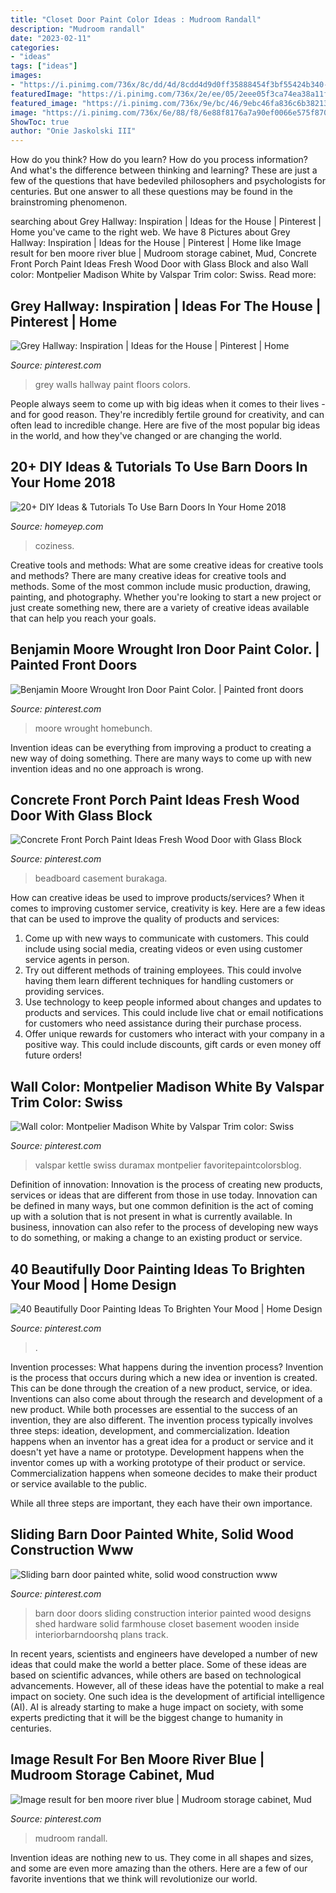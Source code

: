 ```yaml
---
title: "Closet Door Paint Color Ideas : Mudroom Randall"
description: "Mudroom randall"
date: "2023-02-11"
categories:
- "ideas"
tags: ["ideas"]
images:
- "https://i.pinimg.com/736x/8c/dd/4d/8cdd4d9d0ff35888454f3bf55424b340--barn-door-shed-white-sliding-barn-door.jpg?b=t"
featuredImage: "https://i.pinimg.com/736x/2e/ee/05/2eee05f3ca74ea38a11ffc674409fb5d--white-walls-grey-floors-paint-colors-with-grey-floors.jpg?b=t"
featured_image: "https://i.pinimg.com/736x/9e/bc/46/9ebc46fa836c6b3821336b7a585a5926.jpg"
image: "https://i.pinimg.com/736x/6e/88/f8/6e88f8176a7a90ef0066e575f8700323.jpg"
ShowToc: true
author: "Onie Jaskolski III"
---
```



How do you think? How do you learn? How do you process information? And what's the difference between thinking and learning? These are just a few of the questions that have bedeviled philosophers and psychologists for centuries. But one answer to all these questions may be found in the brainstroming phenomenon.

	

		
searching about Grey Hallway: Inspiration | Ideas for the House | Pinterest | Home you've came to the right web. We have 8 Pictures about Grey Hallway: Inspiration | Ideas for the House | Pinterest | Home like Image result for ben moore river blue | Mudroom storage cabinet, Mud, Concrete Front Porch Paint Ideas Fresh Wood Door with Glass Block and also Wall color: Montpelier Madison White by Valspar Trim color: Swiss. Read more:
		
    
## Grey Hallway: Inspiration | Ideas For The House | Pinterest | Home

<img loading=lazy src="https://i.pinimg.com/736x/2e/ee/05/2eee05f3ca74ea38a11ffc674409fb5d--white-walls-grey-floors-paint-colors-with-grey-floors.jpg?b=t" onerror="this.onerror=null;this.src='https://tse4.mm.bing.net/th?id=OIP.TzOQrLY5yMN7InUPrxDuuAAAAA&amp;pid=15.1';" alt="Grey Hallway: Inspiration | Ideas for the House | Pinterest | Home">

_Source: pinterest.com_

>grey walls hallway paint floors colors. 

	

People always seem to come up with big ideas when it comes to their lives - and for good reason. They're incredibly fertile ground for creativity, and can often lead to incredible change. Here are five of the most popular big ideas in the world, and how they've changed or are changing the world.

    
## 20+ DIY Ideas &amp; Tutorials To Use Barn Doors In Your Home 2018

<img loading=lazy src="https://homeyep.com/wp-content/uploads/2017/02/barn-doors-in-home/10-use-barn-doors-in-your-home.jpg" onerror="this.onerror=null;this.src='https://tse3.mm.bing.net/th?id=OIP.FoeveHZoDHfcwn6D5OouDQHaK3&amp;pid=15.1';" alt="20+ DIY Ideas &amp; Tutorials To Use Barn Doors In Your Home 2018">

_Source: homeyep.com_

>coziness. 

	

Creative tools and methods: What are some creative ideas for creative tools and methods?
There are many creative ideas for creative tools and methods. Some of the most common include music production, drawing, painting, and photography. Whether you're looking to start a new project or just create something new, there are a variety of creative ideas available that can help you reach your goals.

    
## Benjamin Moore Wrought Iron Door Paint Color. | Painted Front Doors

<img loading=lazy src="https://i.pinimg.com/736x/6e/88/f8/6e88f8176a7a90ef0066e575f8700323.jpg" onerror="this.onerror=null;this.src='https://tse1.mm.bing.net/th?id=OIP.AZpU2PUG5LVAJalCyxMPdwHaLH&amp;pid=15.1';" alt="Benjamin Moore Wrought Iron Door Paint Color. | Painted front doors">

_Source: pinterest.com_

>moore wrought homebunch. 

	

Invention ideas can be everything from improving a product to creating a new way of doing something. There are many ways to come up with new invention ideas and no one approach is wrong.

    
## Concrete Front Porch Paint Ideas Fresh Wood Door With Glass Block

<img loading=lazy src="https://i.pinimg.com/736x/9e/bc/46/9ebc46fa836c6b3821336b7a585a5926.jpg" onerror="this.onerror=null;this.src='https://tse4.mm.bing.net/th?id=OIP.NVFYLh2GSBTWUcN9iEQhjwHaLJ&amp;pid=15.1';" alt="Concrete Front Porch Paint Ideas Fresh Wood Door with Glass Block">

_Source: pinterest.com_

>beadboard casement burakaga. 

	

How can creative ideas be used to improve products/services?
When it comes to improving customer service, creativity is key. Here are a few ideas that can be used to improve the quality of products and services: 
1. Come up with new ways to communicate with customers. This could include using social media, creating videos or even using customer service agents in person.
2. Try out different methods of training employees. This could involve having them learn different techniques for handling customers or providing services.
3. Use technology to keep people informed about changes and updates to products and services. This could include live chat or email notifications for customers who need assistance during their purchase process.
4. Offer unique rewards for customers who interact with your company in a positive way. This could include discounts, gift cards or even money off future orders!

    
## Wall Color: Montpelier Madison White By Valspar Trim Color: Swiss

<img loading=lazy src="https://i.pinimg.com/736x/12/fc/de/12fcde2e30c95a05b1c7f339228e8542--front-door-entry-front-doors.jpg" onerror="this.onerror=null;this.src='https://tse2.mm.bing.net/th?id=OIP.DChY5aqBsSqRuPawZdyfngHaJ3&amp;pid=15.1';" alt="Wall color: Montpelier Madison White by Valspar Trim color: Swiss">

_Source: pinterest.com_

>valspar kettle swiss duramax montpelier favoritepaintcolorsblog. 

	

Definition of innovation:
Innovation is the process of creating new products, services or ideas that are different from those in use today. Innovation can be defined in many ways, but one common definition is the act of coming up with a solution that is not present in what is currently available. In business, innovation can also refer to the process of developing new ways to do something, or making a change to an existing product or service.

    
## 40 Beautifully Door Painting Ideas To Brighten Your Mood | Home Design

<img loading=lazy src="https://i.pinimg.com/736x/d6/38/67/d638677e5df3ed1b58d4bac3f892a77b.jpg" onerror="this.onerror=null;this.src='https://tse2.mm.bing.net/th?id=OIP.99LWfBg27yrwtLzQlK8vggHaLK&amp;pid=15.1';" alt="40 Beautifully Door Painting Ideas To Brighten Your Mood | Home Design">

_Source: pinterest.com_

>. 

	

Invention processes: What happens during the invention process?
Invention is the process that occurs during which a new idea or invention is created. This can be done through the creation of a new product, service, or idea. Inventions can also come about through the research and development of a new product. While both processes are essential to the success of an invention, they are also different. 
The invention process typically involves three steps: ideation, development, and commercialization. Ideation happens when an inventor has a great idea for a product or service and it doesn't yet have a name or prototype. Development happens when the inventor comes up with a working prototype of their product or service. Commercialization happens when someone decides to make their product or service available to the public. 

While all three steps are important, they each have their own importance.

    
## Sliding Barn Door Painted White, Solid Wood Construction Www

<img loading=lazy src="https://i.pinimg.com/736x/8c/dd/4d/8cdd4d9d0ff35888454f3bf55424b340--barn-door-shed-white-sliding-barn-door.jpg?b=t" onerror="this.onerror=null;this.src='https://tse4.mm.bing.net/th?id=OIP.eD8W0bPtixfNDVLlVQkkuAHaLH&amp;pid=15.1';" alt="Sliding barn door painted white, solid wood construction www">

_Source: pinterest.com_

>barn door doors sliding construction interior painted wood designs shed hardware solid farmhouse closet basement wooden inside interiorbarndoorshq plans track. 

	

In recent years, scientists and engineers have developed a number of new ideas that could make the world a better place. Some of these ideas are based on scientific advances, while others are based on technological advancements. However, all of these ideas have the potential to make a real impact on society. One such idea is the development of artificial intelligence (AI). AI is already starting to make a huge impact on society, with some experts predicting that it will be the biggest change to humanity in centuries.

    
## Image Result For Ben Moore River Blue | Mudroom Storage Cabinet, Mud

<img loading=lazy src="https://i.pinimg.com/736x/6c/a8/0c/6ca80ce8c790bf8c097011e33572c4c7.jpg" onerror="this.onerror=null;this.src='https://tse2.mm.bing.net/th?id=OIP.RcISsa5yQ1MnM3xvXIJS4wHaJ4&amp;pid=15.1';" alt="Image result for ben moore river blue | Mudroom storage cabinet, Mud">

_Source: pinterest.com_

>mudroom randall. 

	

Invention ideas are nothing new to us. They come in all shapes and sizes, and some are even more amazing than the others. Here are a few of our favorite inventions that we think will revolutionize our world.

